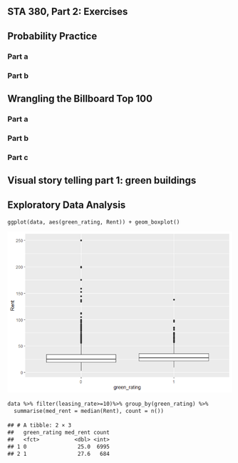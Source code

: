 ## **STA 380, Part 2: Exercises**

## Probability Practice

### **Part a**

### **Part b**

## Wrangling the Billboard Top 100

### **Part a**

### **Part b**

### **Part c**

## Visual story telling part 1: green buildings

## Exploratory Data Analysis

    ggplot(data, aes(green_rating, Rent)) + geom_boxplot()

![](Final-Submission_files/figure-markdown_strict/unnamed-chunk-4-1.png)

    data %>% filter(leasing_rate>=10)%>% group_by(green_rating) %>% 
      summarise(med_rent = median(Rent), count = n())

    ## # A tibble: 2 × 3
    ##   green_rating med_rent count
    ##   <fct>           <dbl> <int>
    ## 1 0                25.0  6995
    ## 2 1                27.6   684
